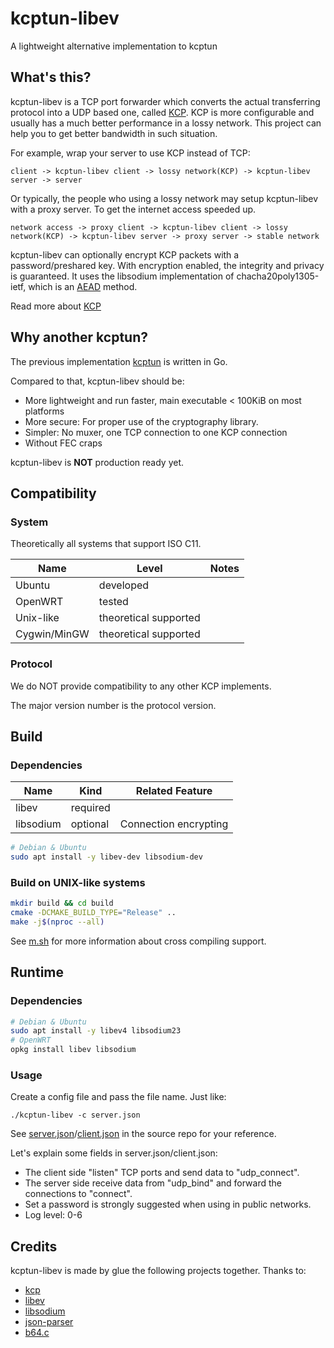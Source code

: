 # kcptun-libev
A lightweight alternative implementation to kcptun

## What's this?
kcptun-libev is a TCP port forwarder which converts the actual transferring protocol into a UDP based one, called [KCP](https://github.com/skywind3000/kcp).
KCP is more configurable and usually has a much better performance in a lossy network. This project can help you to get better bandwidth in such situation.

For example, wrap your server to use KCP instead of TCP:
```
client -> kcptun-libev client -> lossy network(KCP) -> kcptun-libev server -> server
```

Or typically, the people who using a lossy network may setup kcptun-libev with a proxy server. To get the internet access speeded up.
```
network access -> proxy client -> kcptun-libev client -> lossy network(KCP) -> kcptun-libev server -> proxy server -> stable network
```

kcptun-libev can optionally encrypt KCP packets with a password/preshared key. With encryption enabled, the integrity and privacy is guaranteed. It uses the libsodium implementation of chacha20poly1305-ietf, which is an [AEAD](https://en.wikipedia.org/wiki/Authenticated_encryption) method.

Read more about [KCP](https://github.com/skywind3000/kcp/blob/master/README.en.md)

## Why another kcptun?
The previous implementation [kcptun](https://github.com/xtaci/kcptun) is written in Go.

Compared to that, kcptun-libev should be:
- More lightweight and run faster, main executable < 100KiB on most platforms
- More secure: For proper use of the cryptography library.
- Simpler: No muxer, one TCP connection to one KCP connection
- Without FEC craps

kcptun-libev is **NOT** production ready yet.

## Compatibility
### System

Theoretically all systems that support ISO C11.

| Name      | Level     | Notes |
| -         | -         | -     |
| Ubuntu    | developed | |
| OpenWRT   | tested    | |
| Unix-like | theoretical supported | |
| Cygwin/MinGW | theoretical supported | |

### Protocol

We do NOT provide compatibility to any other KCP implements.

The major version number is the protocol version.

## Build
### Dependencies

| Name      | Kind     | Related Feature |
| -         | -        | - |
| libev     | required | |
| libsodium | optional | Connection encrypting |

```sh
# Debian & Ubuntu
sudo apt install -y libev-dev libsodium-dev
```

### Build on UNIX-like systems

```sh
mkdir build && cd build
cmake -DCMAKE_BUILD_TYPE="Release" ..
make -j$(nproc --all)
```

See [m.sh](m.sh) for more information about cross compiling support.

## Runtime
### Dependencies

```sh
# Debian & Ubuntu
sudo apt install -y libev4 libsodium23
# OpenWRT
opkg install libev libsodium
```

### Usage

Create a config file and pass the file name. Just like:

```
./kcptun-libev -c server.json
```

See [server.json](server.json)/[client.json](client.json) in the source repo for your reference.

Let's explain some fields in server.json/client.json:
- The client side "listen" TCP ports and send data to "udp_connect".
- The server side receive data from "udp_bind" and forward the connections to "connect".
- Set a password is strongly suggested when using in public networks.
- Log level: 0-6

## Credits

kcptun-libev is made by glue the following projects together. Thanks to:
- [kcp](https://github.com/skywind3000/kcp)
- [libev](http://software.schmorp.de/pkg/libev.html)
- [libsodium](https://github.com/jedisct1/libsodium)
- [json-parser](https://github.com/udp/json-parser)
- [b64.c](https://github.com/jwerle/b64.c)
